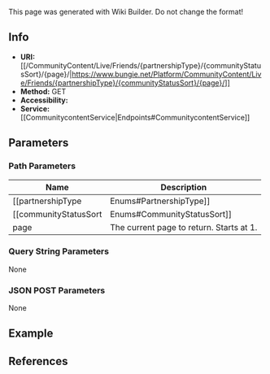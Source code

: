 <span class="wiki-builder">This page was generated with Wiki Builder. Do not change the format!</span>

## Info

* **URI:** [[/CommunityContent/Live/Friends/{partnershipType}/{communityStatusSort}/{page}/|https://www.bungie.net/Platform/CommunityContent/Live/Friends/{partnershipType}/{communityStatusSort}/{page}/]]
* **Method:** GET
* **Accessibility:**
* **Service:** [[CommunitycontentService|Endpoints#CommunitycontentService]]

## Parameters
### Path Parameters
Name | Description
---- | -----------
[[partnershipType|Enums#PartnershipType]] | The type of partnership. 0=None, 1=Twitch
[[communityStatusSort|Enums#CommunityStatusSort]] | Sort by status.
page | The current page to return. Starts at 1.

### Query String Parameters
None

### JSON POST Parameters
None

## Example

## References
